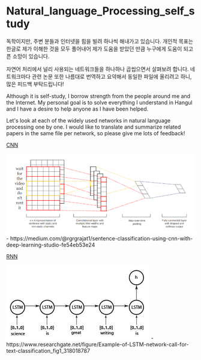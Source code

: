 # Natural_language_Processing_self_study

독학이지만, 주변 분들과 인터넷을 힘을 빌려 하나씩 해내가고 있습니다. 개인적 목표는 한글로 제가 이해한 것을 모두 풀어내어 제가 도움을 받았던 만큼 누구에게 도움이 되고픈 소망이 있습니다.

자연어 처리에서 널리 사용되는 네트워크들을 하나하나 곱씹으면서 살펴보려 합니다. 네트워크마다 관련 논문 또한 나름대로 번역하고 요약해서 동일한 파일에 올리려고 하니, 많은 피드백 부탁드립니다!

Although it is self-study, I borrow strength from the people around me and the Internet. My personal goal is to solve everything I understand in Hangul and I have a desire to help anyone as I have been helped.

Let's look at each of the widely used networks in natural language processing one by one. I would like to translate and summarize related papers in the same file per network, so please give me lots of feedback!

[CNN](https://github.com/hskimim/Natural_language_Processing_self_study/tree/master/CNN)

<img src="CNN_PIC.png">
- https://medium.com/@rgrgrajat1/sentence-classification-using-cnn-with-deep-learning-studio-fe54eb53e24

[RNN](https://github.com/hskimim/Natural_language_Processing_self_study/tree/master/RNN_LSTM_GRU)

<img src='RNN_PIC.png'>
- https://www.researchgate.net/figure/Example-of-LSTM-network-call-for-text-classification_fig1_318018787
